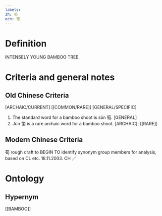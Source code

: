 ```yaml
---
labels: 
zh: 筍
och: 筍
---
```


# Definition
INTENSELY YOUNG BAMBOO TREE.
# Criteria and general notes
## Old Chinese Criteria
[ARCHAIC/CURRENT]
[[COMMON/RARE]]
[GENERAL/SPECIFIC]
1. The standard word for a bamboo shoot is sǔn 筍.
[GENERAL]
2. Jùn 箘 is a rare archaic word for a bamboo shoot.
[ARCHAIC]; [[RARE]]
## Modern Chinese Criteria
筍
rough draft to BEGIN TO identify synonym group members for analysis, based on CL etc. 18.11.2003. CH ／
# Ontology

## Hypernym
[[BAMBOO]]